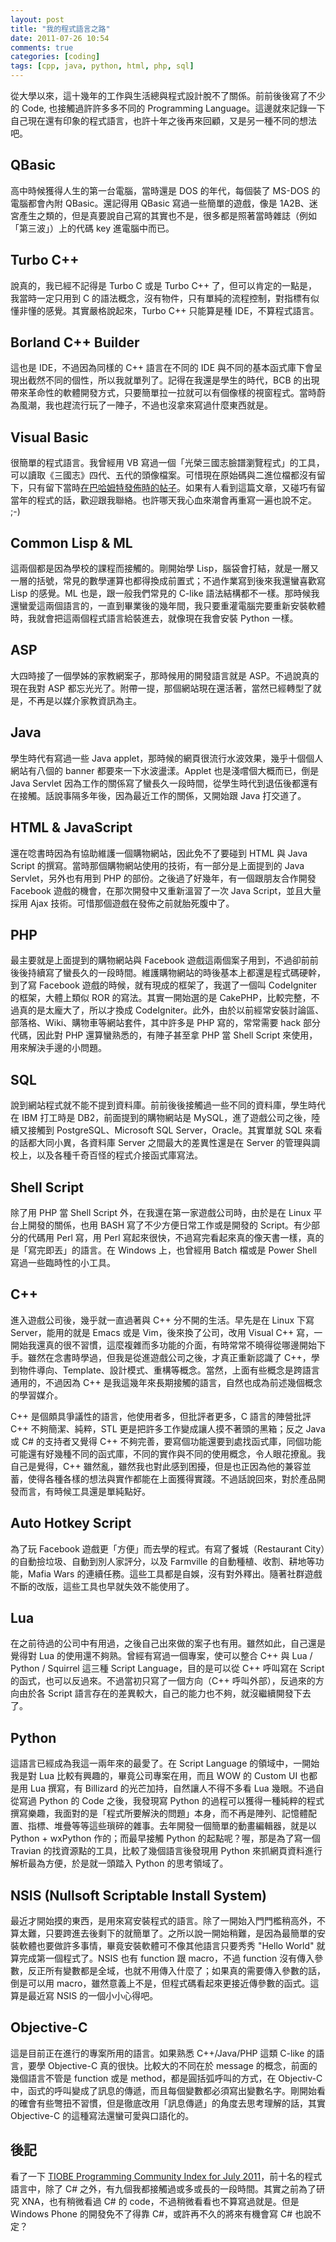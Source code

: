 ```yaml
---
layout: post
title: "我的程式語言之路"
date: 2011-07-26 10:54
comments: true
categories: [coding]
tags: [cpp, java, python, html, php, sql]
---
```


從大學以來，這十幾年的工作與生活總與程式設計脫不了關係。前前後後寫了不少的 Code, 也接觸過許許多多不同的 Programming Language。這邊就來記錄一下自己現在還有印象的程式語言，也許十年之後再來回顧，又是另一種不同的想法吧。

<!-- more -->

## QBasic

高中時候獲得人生的第一台電腦，當時還是 DOS 的年代，每個裝了 MS-DOS 的電腦都會內附 QBasic。還記得用 QBasic 寫過一些簡單的遊戲，像是 1A2B、迷宮產生之類的，但是真要說自己寫的其實也不是，很多都是照著當時雜誌（例如「第三波」）上的代碼 key 進電腦中而已。

## Turbo C++

說真的，我已經不記得是 Turbo C 或是 Turbo C++ 了，但可以肯定的一點是，我當時一定只用到 C 的語法概念，沒有物件，只有單純的流程控制，對指標有似懂非懂的感覺。其實嚴格說起來，Turbo C++ 只能算是種 IDE，不算程式語言。

## Borland C++ Builder

這也是 IDE，不過因為同樣的 C++ 語言在不同的 IDE 與不同的基本函式庫下會呈現出截然不同的個性，所以我就單列了。記得在我還是學生的時代，BCB 的出現帶來革命性的軟體開發方式，只要簡單拉一拉就可以有個像樣的視窗程式。當時蔚為風潮，我也趕流行玩了一陣子，不過也沒拿來寫過什麼東西就是。

## Visual Basic

很簡單的程式語言。我曾經用 VB 寫過一個「光榮三國志臉譜瀏覽程式」的工具，可以讀取《三國志》四代、五代的頭像檔案。可惜現在原始碼與二進位檔都沒有留下，只有留下當時[在巴哈姆特發佈時的帖子][bahapost]。如果有人看到這篇文章，又碰巧有留當年的程式的話，歡迎跟我聯絡。也許哪天我心血來潮會再重寫一遍也說不定。 ;-)

[bahapost]: http://webbbs.gamer.com.tw/readSrhPost.php?brd=KOEI&pos=448&author=tzengyu&keyword=

## Common Lisp & ML

這兩個都是因為學校的課程而接觸的。剛開始學 Lisp，腦袋會打結，就是一層又一層的括號，常見的數學運算也都得換成前置式；不過作業寫到後來我還蠻喜歡寫 Lisp 的感覺。ML 也是，跟一般我們常見的 C-like 語法結構都不一樣。那時候我還蠻愛這兩個語言的，一直到畢業後的幾年間，我只要重灌電腦完要重新安裝軟體時，我就會把這兩個程式語言給裝進去，就像現在我會安裝 Python 一樣。

## ASP

大四時接了一個學姊的家教網案子，那時候用的開發語言就是 ASP。不過說真的現在我對 ASP 都忘光光了。附帶一提，那個網站現在還活著，當然已經轉型了就是，不再是以媒介家教資訊為主。

## Java

學生時代有寫過一些 Java applet，那時候的網頁很流行水波效果，幾乎十個個人網站有八個的 banner 都要來一下水波盪漾。Applet 也是淺嚐個大概而已，倒是 Java Servlet 因為工作的關係寫了蠻長久一段時間，從學生時代到退伍後都還有在接觸。話說事隔多年後，因為最近工作的關係，又開始跟 Java 打交道了。

## HTML & JavaScript

還在唸書時因為有協助維護一個購物網站，因此免不了要碰到 HTML 與 Java Script 的撰寫。當時那個購物網站使用的技術，有一部分是上面提到的 Java Servlet，另外也有用到 PHP 的部份。之後過了好幾年，有一個跟朋友合作開發 Facebook 遊戲的機會，在那次開發中又重新溫習了一次 Java Script，並且大量採用 Ajax 技術。可惜那個遊戲在發佈之前就胎死腹中了。

## PHP

最主要就是上面提到的購物網站與 Facebook 遊戲這兩個案子用到，不過卻前前後後持續寫了蠻長久的一段時間。維護購物網站的時後基本上都還是程式碼硬幹，到了寫 Facebook 遊戲的時候，就有現成的框架了，我選了一個叫 CodeIgniter 的框架，大體上類似 ROR 的寫法。其實一開始選的是 CakePHP，比較完整，不過真的是太龐大了，所以才換成 CodeIgniter。此外，由於以前經常安裝討論區、部落格、Wiki、購物車等網站套件，其中許多是 PHP 寫的，常常需要 hack 部分代碼，因此對 PHP 還算蠻熟悉的，有陣子甚至拿 PHP 當 Shell Script 來使用，用來解決手邊的小問題。

## SQL

說到網站程式就不能不提到資料庫。前前後後接觸過一些不同的資料庫，學生時代在 IBM 打工時是 DB2，前面提到的購物網站是 MySQL，進了遊戲公司之後，陸續又接觸到 PostgreSQL、Microsoft SQL Server，Oracle。其實單就 SQL 來看的話都大同小異，各資料庫 Server 之間最大的差異性還是在 Server 的管理與調校上，以及各種千奇百怪的程式介接函式庫寫法。

## Shell Script

除了用 PHP 當 Shell Script 外，在我還在第一家遊戲公司時，由於是在 Linux 平台上開發的關係，也用 BASH 寫了不少方便日常工作或是開發的 Script。有少部分的代碼用 Perl 寫，用 Perl 寫起來很快，不過寫完看起來真的像天書一樣，真的是「寫完即丟」的語言。在 Windows 上，也曾經用 Batch 檔或是 Power Shell 寫過一些臨時性的小工具。

## C++

進入遊戲公司後，幾乎就一直過著與 C++ 分不開的生活。早先是在 Linux 下寫 Server，能用的就是 Emacs 或是 Vim，後來換了公司，改用 Visual C++ 寫，一開始我還真的很不習慣，這麼複雜而多功能的介面，有時常常不曉得從哪邊開始下手。雖然在念書時學過，但我是從進遊戲公司之後，才真正重新認識了 C++，學到物件導向、Template、設計模式、重構等概念。當然，上面有些概念是跨語言通用的，不過因為 C++ 是我這幾年來長期接觸的語言，自然也成為前述幾個概念的學習媒介。

C++ 是個頗具爭議性的語言，他使用者多，但批評者更多，C 語言的陣營批評 C++ 不夠簡潔、純粹，STL 更是把許多工作變成讓人摸不著頭的黑箱；反之 Java 或 C# 的支持者又覺得 C++ 不夠完善，要寫個功能還要到處找函式庫，同個功能可能還有好幾種不同的函式庫，不同的實作與不同的使用概念，令人眼花撩亂。我自己是覺得，C++ 雖然亂，雖然我也對此感到困擾，但是也正因為他的兼容並蓄，使得各種各樣的想法與實作都能在上面獲得實踐。不過話說回來，對於產品開發而言，有時候工具還是單純點好。

## Auto Hotkey Script

為了玩 Facebook 遊戲更「方便」而去學的程式。有寫了餐城（Restaurant City）的自動撿垃圾、自動到別人家評分，以及 Farmville 的自動種植、收割、耕地等功能，Mafia Wars 的連續任務。這些工具都是自娛，沒有對外釋出。隨著社群遊戲不斷的改版，這些工具也早就失效不能使用了。

## Lua

在之前待過的公司中有用過，之後自己出來做的案子也有用。雖然如此，自己還是覺得對 Lua 的使用還不夠熟。曾經有寫過一個專案，使可以整合 C++ 與 Lua / Python / Squirrel 這三種 Script Language，目的是可以從 C++ 呼叫寫在 Script 的函式，也可以反過來。不過當初只寫了一個方向（C++ 呼叫外部），反過來的方向由於各 Script 語言存在的差異較大，自己的能力也不夠，就沒繼續開發下去了。

## Python

這語言已經成為我這一兩年來的最愛了。在 Script Language 的領域中，一開始我是對 Lua 比較有興趣的，畢竟公司專案在用，而且 WOW 的 Custom UI 也都是用 Lua 撰寫，有 Billizard 的光芒加持，自然讓人不得不多看 Lua 幾眼。不過自從寫過 Python 的 Code 之後，我發現寫 Python 的過程可以獲得一種純粹的程式撰寫樂趣，我面對的是「程式所要解決的問題」本身，而不再是陣列、記憶體配置、指標、堆疊等等這些瑣碎的雜事。去年開發一個簡單的動畫編輯器，就是以 Python + wxPython 作的；而最早接觸 Python 的起點呢？喔，那是為了寫一個 Travian 的找資源點的工具，比較了幾個語言後發現用 Python 來抓網頁資料進行解析最為方便，於是就一頭踏入 Python 的思考領域了。

## NSIS (Nullsoft Scriptable Install System)

最近才開始摸的東西，是用來寫安裝程式的語言。除了一開始入門門檻稍高外，不算太難，只要跨進去後剩下的就簡單了。之所以說一開始稍難，是因為最簡單的安裝軟體也要做許多事情，畢竟安裝軟體可不像其他語言只要秀秀 "Hello World" 就算完成第一個程式了。NSIS 也有 function 跟 macro，不過 function 沒有傳入參數，反正所有變數都是全域，也就不用傳入什麼了；如果真的需要傳入參數的話，倒是可以用 macro，雖然意義上不是，但程式碼看起來更接近傳參數的函式。這算是最近寫 NSIS 的一個小小心得吧。

## Objective-C

這是目前正在進行的專案所用的語言。如果熟悉 C++/Java/PHP 這類 C-like 的語言，要學 Objective-C 真的很快。比較大的不同在於 message 的概念，前面的幾個語言不管是 function 或是 method，都是圓括弧呼叫的方式，在 Objectiv-C 中，函式的呼叫變成了訊息的傳遞，而且每個變數都必須寫出變數名字。剛開始看的確會有些彆扭不習慣，但是徹底改用「訊息傳遞」的角度去思考理解的話，其實 Objective-C 的這種寫法還蠻可愛與口語化的。

## 後記

看了一下 [TIOBE Programming Community Index for July 2011][tiobe]，前十名的程式語言中，除了 C# 之外，有九個我都接觸過或多或長的一段時間。其實之前為了研究 XNA，也有稍微看過 C# 的 code，不過稍微看看也不算寫過就是。但是 Windows Phone 的開發免不了得靠 C#，或許再不久的將來有機會寫 C# 也說不定？

[tiobe]: http://www.tiobe.com/index.php/content/paperinfo/tpci/index.html